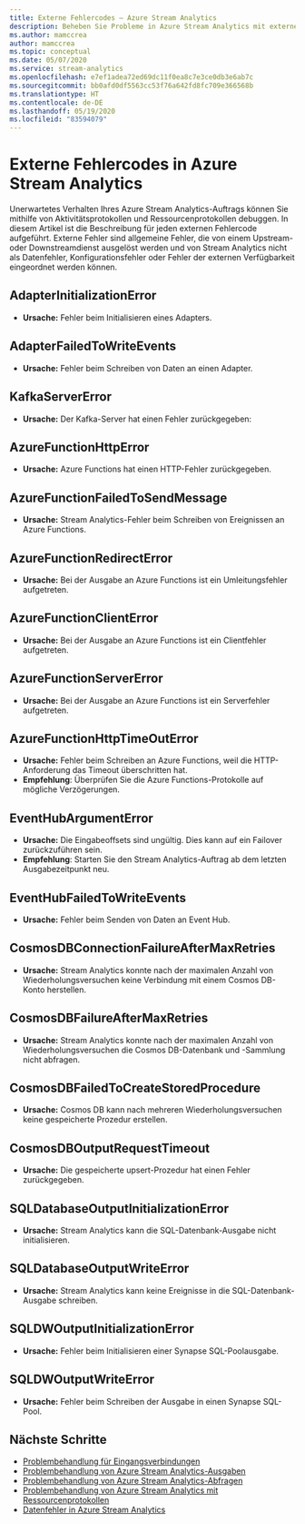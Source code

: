 ```yaml
---
title: Externe Fehlercodes – Azure Stream Analytics
description: Beheben Sie Probleme in Azure Stream Analytics mit externen Fehlercodes.
ms.author: mamccrea
author: mamccrea
ms.topic: conceptual
ms.date: 05/07/2020
ms.service: stream-analytics
ms.openlocfilehash: e7ef1adea72ed69dc11f0ea8c7e3ce0db3e6ab7c
ms.sourcegitcommit: bb0afd0df5563cc53f76a642fd8fc709e366568b
ms.translationtype: HT
ms.contentlocale: de-DE
ms.lasthandoff: 05/19/2020
ms.locfileid: "83594079"
---
```

# <a name="azure-stream-analytics-external-error-codes"></a>Externe Fehlercodes in Azure Stream Analytics

Unerwartetes Verhalten Ihres Azure Stream Analytics-Auftrags können Sie mithilfe von Aktivitätsprotokollen und Ressourcenprotokollen debuggen. In diesem Artikel ist die Beschreibung für jeden externen Fehlercode aufgeführt. Externe Fehler sind allgemeine Fehler, die von einem Upstream- oder Downstreamdienst ausgelöst werden und von Stream Analytics nicht als Datenfehler, Konfigurationsfehler oder Fehler der externen Verfügbarkeit eingeordnet werden können.

## <a name="adapterinitializationerror"></a>AdapterInitializationError

* **Ursache:** Fehler beim Initialisieren eines Adapters.

## <a name="adapterfailedtowriteevents"></a>AdapterFailedToWriteEvents

* **Ursache:** Fehler beim Schreiben von Daten an einen Adapter.

## <a name="kafkaservererror"></a>KafkaServerError

* **Ursache:** Der Kafka-Server hat einen Fehler zurückgegeben:

## <a name="azurefunctionhttperror"></a>AzureFunctionHttpError

* **Ursache:** Azure Functions hat einen HTTP-Fehler zurückgegeben.

## <a name="azurefunctionfailedtosendmessage"></a>AzureFunctionFailedToSendMessage

* **Ursache:** Stream Analytics-Fehler beim Schreiben von Ereignissen an Azure Functions.

## <a name="azurefunctionredirecterror"></a>AzureFunctionRedirectError

* **Ursache:** Bei der Ausgabe an Azure Functions ist ein Umleitungsfehler aufgetreten.

## <a name="azurefunctionclienterror"></a>AzureFunctionClientError

* **Ursache:** Bei der Ausgabe an Azure Functions ist ein Clientfehler aufgetreten.

## <a name="azurefunctionservererror"></a>AzureFunctionServerError

* **Ursache:** Bei der Ausgabe an Azure Functions ist ein Serverfehler aufgetreten.

## <a name="azurefunctionhttptimeouterror"></a>AzureFunctionHttpTimeOutError

* **Ursache:** Fehler beim Schreiben an Azure Functions, weil die HTTP-Anforderung das Timeout überschritten hat. 
* **Empfehlung**: Überprüfen Sie die Azure Functions-Protokolle auf mögliche Verzögerungen.

## <a name="eventhubargumenterror"></a>EventHubArgumentError

* **Ursache:** Die Eingabeoffsets sind ungültig. Dies kann auf ein Failover zurückzuführen sein.
* **Empfehlung**: Starten Sie den Stream Analytics-Auftrag ab dem letzten Ausgabezeitpunkt neu.

## <a name="eventhubfailedtowriteevents"></a>EventHubFailedToWriteEvents

* **Ursache:** Fehler beim Senden von Daten an Event Hub.

## <a name="cosmosdbconnectionfailureaftermaxretries"></a>CosmosDBConnectionFailureAfterMaxRetries

* **Ursache:** Stream Analytics konnte nach der maximalen Anzahl von Wiederholungsversuchen keine Verbindung mit einem Cosmos DB-Konto herstellen.

## <a name="cosmosdbfailureaftermaxretries"></a>CosmosDBFailureAfterMaxRetries

* **Ursache:** Stream Analytics konnte nach der maximalen Anzahl von Wiederholungsversuchen die Cosmos DB-Datenbank und -Sammlung nicht abfragen.

## <a name="cosmosdbfailedtocreatestoredprocedure"></a>CosmosDBFailedToCreateStoredProcedure

* **Ursache:** Cosmos DB kann nach mehreren Wiederholungsversuchen keine gespeicherte Prozedur erstellen.

## <a name="cosmosdboutputrequesttimeout"></a>CosmosDBOutputRequestTimeout

* **Ursache:** Die gespeicherte upsert-Prozedur hat einen Fehler zurückgegeben. 

## <a name="sqldatabaseoutputinitializationerror"></a>SQLDatabaseOutputInitializationError

* **Ursache:** Stream Analytics kann die SQL-Datenbank-Ausgabe nicht initialisieren.

## <a name="sqldatabaseoutputwriteerror"></a>SQLDatabaseOutputWriteError

* **Ursache:** Stream Analytics kann keine Ereignisse in die SQL-Datenbank-Ausgabe schreiben.

## <a name="sqldwoutputinitializationerror"></a>SQLDWOutputInitializationError

* **Ursache:** Fehler beim Initialisieren einer Synapse SQL-Poolausgabe.

## <a name="sqldwoutputwriteerror"></a>SQLDWOutputWriteError

* **Ursache:** Fehler beim Schreiben der Ausgabe in einen Synapse SQL-Pool.

## <a name="next-steps"></a>Nächste Schritte

* [Problembehandlung für Eingangsverbindungen](stream-analytics-troubleshoot-input.md)
* [Problembehandlung von Azure Stream Analytics-Ausgaben](stream-analytics-troubleshoot-output.md)
* [Problembehandlung von Azure Stream Analytics-Abfragen](stream-analytics-troubleshoot-query.md)
* [Problembehandlung von Azure Stream Analytics mit Ressourcenprotokollen](stream-analytics-job-diagnostic-logs.md)
* [Datenfehler in Azure Stream Analytics](data-errors.md)
